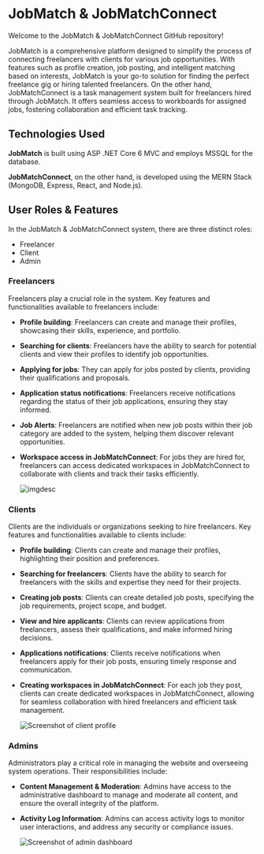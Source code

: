 # JobMatch & JobMatchConnect

Welcome to the JobMatch & JobMatchConnect GitHub repository!

JobMatch is a comprehensive platform designed to simplify the process of connecting freelancers with clients for various job opportunities. With features such as profile creation, job posting, and intelligent matching based on interests, JobMatch is your go-to solution for finding the perfect freelance gig or hiring talented freelancers. On the other hand, JobMatchConnect is a task management system built for freelancers hired through JobMatch. It offers seamless access to workboards for assigned jobs, fostering collaboration and efficient task tracking.


## Technologies Used

**JobMatch** is built using ASP .NET Core 6 MVC and employs MSSQL for the database.

**JobMatchConnect**, on the other hand, is developed using the MERN Stack (MongoDB, Express, React, and Node.js).


## User Roles & Features

In the JobMatch & JobMatchConnect system, there are three distinct roles:

- Freelancer
- Client
- Admin

### Freelancers
Freelancers play a crucial role in the system. Key features and functionalities available to freelancers include:

- **Profile building**: Freelancers can create and manage their profiles, showcasing their skills, experience, and portfolio.

- **Searching for clients**: Freelancers have the ability to search for potential clients and view their profiles to identify job opportunities.

- **Applying for jobs**: They can apply for jobs posted by clients, providing their qualifications and proposals.

- **Application status notifications**: Freelancers receive notifications regarding the status of their job applications, ensuring they stay informed.

- **Job Alerts**: Freelancers are notified when new job posts within their job category are added to the system, helping them discover relevant opportunities.

- **Workspace access in JobMatchConnect**: For jobs they are hired for, freelancers can access dedicated workspaces in JobMatchConnect to collaborate with clients and track their tasks efficiently.

  ![imgdesc](https://i.imgur.com/FQKaE7l.jpeg)

### Clients
Clients are the individuals or organizations seeking to hire freelancers. Key features and functionalities available to clients include:

- **Profile building**: Clients can create and manage their profiles, highlighting their position and preferences.

- **Searching for freelancers**: Clients have the ability to search for freelancers with the skills and expertise they need for their projects.

- **Creating job posts**: Clients can create detailed job posts, specifying the job requirements, project scope, and budget.

- **View and hire applicants**: Clients can review applications from freelancers, assess their qualifications, and make informed hiring decisions.

- **Applications notifications**: Clients receive notifications when freelancers apply for their job posts, ensuring timely response and communication.

- **Creating workspaces in JobMatchConnect**: For each job they post, clients can create dedicated workspaces in JobMatchConnect, allowing for seamless collaboration with hired freelancers and efficient task management.

  ![Screenshot of client profile](https://i.imgur.com/tux1BlM.jpeg)

### Admins
Administrators play a critical role in managing the website and overseeing system operations. Their responsibilities include:

- **Content Management & Moderation**: Admins have access to the administrative dashboard to manage and moderate all content, and ensure the overall integrity of the platform.

- **Activity Log Information**: Admins can access activity logs to monitor user interactions, and address any security or compliance issues.

  ![Screenshot of admin dashboard](https://i.imgur.com/zDzDXdE.jpeg)

